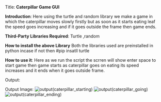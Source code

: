 Title: **Caterpillar Game GUI**

**Introduction**:
Here using the turtle and random library we make a game in which the caterpillar moves slowly firstly but as soon as it starts eating leaf the speed goes increasing and if it goes outside the frame then  game ends.


**Third-Party Libraries Required**:
Turtle ,random

**How to install the above Library**
Both the libraries used are preinstalled in python incase if not then
#pip insatll turtle

**How to use it**:
Here as we run the script the scrren will show enter space to start game then game starts as caterpillar goes on eating its speed increases and it ends when it goes outside frame.

Output:

Output Image:
![output(caterpillar_starting)](https://user-images.githubusercontent.com/71593494/121796713-d775f980-cc38-11eb-9f56-8ceeef42a8ad.png)
![output(caterpillar_going)](https://user-images.githubusercontent.com/71593494/121796716-d9d85380-cc38-11eb-9962-cc36e36ae290.png)
![output(caterpillar_ending)](https://user-images.githubusercontent.com/71593494/121796719-dc3aad80-cc38-11eb-83ac-a9b58b805f1b.png)
